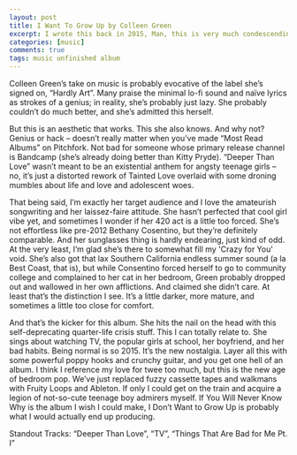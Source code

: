 ```yaml
---
layout: post
title: I Want To Grow Up by Colleen Green
excerpt: I wrote this back in 2015, Man, this is very much condescending snobby music critic, it hurts.
categories: [music]
comments: true
tags: music unfinished album
---
```

Colleen Green’s take on music is probably evocative of the label she’s signed on, “Hardly Art”. Many praise the minimal lo-fi sound and naïve lyrics as strokes of a genius; in reality, she’s probably just lazy. She probably couldn’t do much better, and she’s admitted this herself.

But this is an aesthetic that works. This she also knows. And why not? Genius or hack – doesn’t really matter when you’ve made “Most Read Albums” on Pitchfork. Not bad for someone whose primary release channel is Bandcamp (she’s already doing better than Kitty Pryde). “Deeper Than Love” wasn’t meant to be an existential anthem for angsty teenage girls – no, it’s just a distorted rework of Tainted Love overlaid with some droning mumbles about life and love and adolescent woes.

That being said, I’m exactly her target audience and I love the amateurish songwriting and her laissez-faire attitude. She hasn’t perfected that cool girl vibe yet, and sometimes I wonder if her 420 act is a little too forced. She’s not effortless like pre-2012 Bethany Cosentino, but they’re definitely comparable. And her sunglasses thing is hardly endearing, just kind of odd. At the very least, I’m glad she’s there to somewhat fill my 'Crazy for You' void. She’s also got that lax Southern California endless summer sound (a la Best Coast, that is), but while Consentino forced herself to go to community college and complained to her cat in her bedroom, Green probably dropped out and wallowed in her own afflictions. And claimed she didn’t care. At least that’s the distinction I see. It’s a little darker, more mature, and sometimes a little too close for comfort.

And that’s the kicker for this album. She hits the nail on the head with this self-deprecating quarter-life crisis stuff. This I can totally relate to. She sings about watching TV, the popular girls at school, her boyfriend, and her bad habits. Being normal is so 2015. It’s the new nostalgia. Layer all this with some powerful poppy hooks and crunchy guitar, and you get one hell of an album. I think I reference my love for twee too much, but this is the new age of bedroom pop. We’ve just replaced fuzzy cassette tapes and walkmans with Fruity Loops and Ableton. If only I could get on the train and acquire a legion of not-so-cute teenage boy admirers myself.
If You Will Never Know Why is the album I wish I could make, I Don’t Want to Grow Up is probably what I would actually end up producing.

Standout Tracks: “Deeper Than Love”, “TV”, “Things That Are Bad for Me Pt. I”
